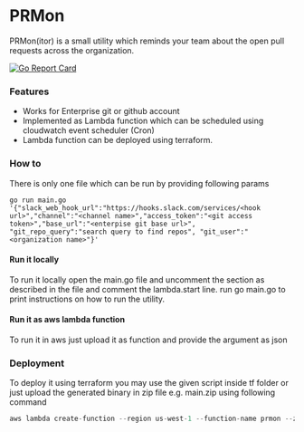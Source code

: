 # PRMon

PRMon(itor) is a small utility which reminds your team about the open pull requests across the organization.

[![Go Report Card](https://goreportcard.com/badge/github.com/pkmishra/PRMon)](https://goreportcard.com/report/github.com/pkmishra/PRMon)

### Features
* Works for Enterprise git or github account
* Implemented as Lambda function which can be scheduled using cloudwatch event scheduler (Cron)
* Lambda function can be deployed using terraform.

### How to

There is only one file which can be run by providing following params
```$go
go run main.go '{"slack_web_hook_url":"https://hooks.slack.com/services/<hook url>","channel":"<channel name>","access_token":"<git access token>","base_url":"<enterpise git base url>", "git_repo_query":"search query to find repos", "git_user":"<organization name>"}'
```

#### Run it locally
To run it locally open the main.go file and uncomment the section as described in the file and comment the lambda.start line.
run go main.go to print instructions on how to run the utility. 

#### Run it as aws lambda function
To run it in aws just upload it as function and provide the argument as json 

### Deployment
To deploy it using terraform you may use the given script inside tf folder or just upload
the generated binary in zip file e.g. main.zip using following command
```go
aws lambda create-function --region us-west-1 --function-name prmon --zip-file fileb://./main.zip --runtime go1.x --handler main --profile <your configured aws profile> --role <iam aws role> 
```

